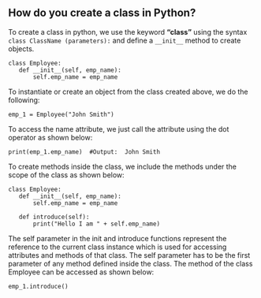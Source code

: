 ## How do you create a class in Python?

To create a class in python, we use the keyword **“class”** using the syntax `class ClassName (parameters):` and define a `__init__` method to create objects.
```
class Employee:
   def __init__(self, emp_name):
       self.emp_name = emp_name
```
To instantiate or create an object from the class created above, we do the following:
```
emp_1 = Employee("John Smith")
```
To access the name attribute, we just call the attribute using the dot operator as shown below:
```
print(emp_1.emp_name)  #Output:  John Smith
```
To create methods inside the class, we include the methods under the scope of the class as shown below:
```
class Employee:
   def __init__(self, emp_name):
       self.emp_name = emp_name
       
   def introduce(self):
       print("Hello I am " + self.emp_name)
```
The self parameter in the init and introduce functions represent the reference to the current class instance which is used for accessing attributes and methods of that class. 
The self parameter has to be the first parameter of any method defined inside the class. 
The method of the class Employee can be accessed as shown below:
```
emp_1.introduce()
```
